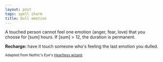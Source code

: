 ```yaml
---
layout: post
tags: spell charm
title: Dull emotion
---
```

A touched person cannot feel one emotion (anger, fear, love) that you choose for [sum] hours. If [sum] > 12, the duration is permanent.

<b>Recharge:</b> have it touch someone who's feeling the last emotion you dulled.

<small>Adapted from Nothic's Eye's [Heartless wizard](https://nothicseye.blogspot.com/2022/12/heartless-class-wizard-of-outshire.html?m=0).</small>

